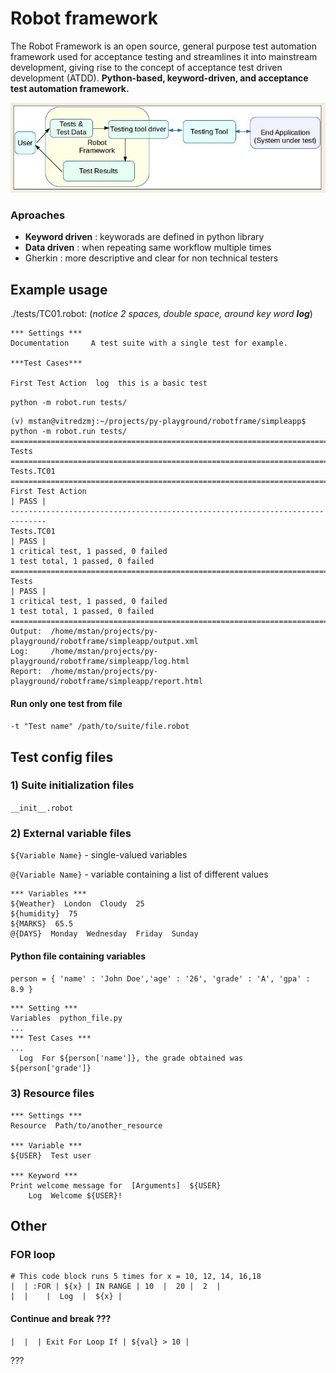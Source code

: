 # Robot framework 

The Robot Framework is an open source, general purpose test automation framework used for acceptance testing and streamlines it into mainstream development, giving rise to the concept of acceptance test driven development (ATDD). **Python-based, keyword-driven, and acceptance test automation framework.** 

![high level](./rbtfrm.PNG)

### Aproaches 

- **Keyword driven** : keyworads are defined in python library 
- **Data driven** : when repeating same workflow multiple times 
- Gherkin : more descriptive and clear for non technical testers 

## Example usage 

./tests/TC01.robot: (*notice 2 spaces, double space, around key word **log***)

```
*** Settings ***
Documentation     A test suite with a single test for example.

***Test Cases***

First Test Action  log  this is a basic test

```

`python -m robot.run tests/`

```
(v) mstan@vitredzmj:~/projects/py-playground/robotframe/simpleapp$ python -m robot.run tests/
==============================================================================
Tests                                                                         
==============================================================================
Tests.TC01                                                                    
==============================================================================
First Test Action                                                     | PASS |
------------------------------------------------------------------------------
Tests.TC01                                                            | PASS |
1 critical test, 1 passed, 0 failed
1 test total, 1 passed, 0 failed
==============================================================================
Tests                                                                 | PASS |
1 critical test, 1 passed, 0 failed
1 test total, 1 passed, 0 failed
==============================================================================
Output:  /home/mstan/projects/py-playground/robotframe/simpleapp/output.xml
Log:     /home/mstan/projects/py-playground/robotframe/simpleapp/log.html
Report:  /home/mstan/projects/py-playground/robotframe/simpleapp/report.html
```

#### Run only one test from file 

`-t "Test name" /path/to/suite/file.robot`

## Test config files 

### 1) Suite initialization files

`__init__.robot`

### 2) External variable files

`${Variable Name}` - single-valued variables

`@{Variable Name}` - variable containing a list of different values

```
*** Variables *** 
${Weather}  London  Cloudy  25 
${humidity}  75 
${MARKS}  65.5 
@{DAYS}  Monday  Wednesday  Friday  Sunday
```

#### Python file containing variables 

`person = { 'name' : 'John Doe','age' : '26', 'grade' : 'A', 'gpa' : 8.9 }`

```
*** Setting ***
Variables  python_file.py
...
*** Test Cases ***
...
  Log  For ${person['name']}, the grade obtained was ${person['grade']}
```

### 3) Resource files

```
*** Settings ***
Resource  Path/to/another_resource

*** Variable ***
${USER}  Test user

*** Keyword ***
Print welcome message for  [Arguments]  ${USER}
    Log  Welcome ${USER}!
```

## Other 

### FOR loop 

```
# This code block runs 5 times for x = 10, 12, 14, 16,18
|  | :FOR | ${x} | IN RANGE | 10  |  20 |  2  |
|  |    |  Log  |  ${x} |
```

#### Continue and break ???

`|  |  | Exit For Loop If | ${val} > 10 |`

???








